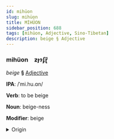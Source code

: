 ```yaml
---
id: mihüon
slug: mihüon
title: MİHÜON
sidebar_position: 688
tags: [mihüon, Adjective, Sino-Tibetan]
description: beige § Adjective
---
```


### mihüon&emsp;<span kind="abugida">ƶɟɂʄɽ̃</span>

*beige* **§** [Adjective](../../tags/Adjective)

**IPA**: /ˈmi.hu.ɑn/

**Verb**: to be beige

**Noun**: beige-ness

**Modifier**: beige

<details>
    <summary>Origin</summary>
    Mandarin 米黃 mǐhuáng [mixwaŋ]<br/>
    <em>Sino-Tibetan Language Family</em>
</details>